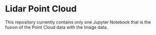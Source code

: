 # Lidar Point Cloud
This repository currently contains only one Jupyter Notebook that is the fusion of the Point Cloud data with the Image data.
